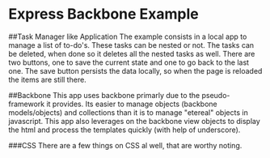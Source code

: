 Express Backbone Example
========================

##Task Manager like Application
The example consists in a local app to manage a list of to-do's. These tasks can be nested or not. The tasks can be deleted, when done so it deletes all the nested tasks as well. 
There are two buttons, one to save the current state and one to go back to the last one. The save button persists the data locally, so when the page is reloaded the items are still there. 

##Backbone
This app uses backbone primarly due to the pseudo-framework it provides. Its easier to manage objects (backbone models/objects) and collections than it is to manage "etereal" objects in javascript. 
This app also leverages on the backbone view objects to display the html and process the templates quickly (with help of underscore). 

###CSS
There are a few things on CSS al well, that are worthy noting. 